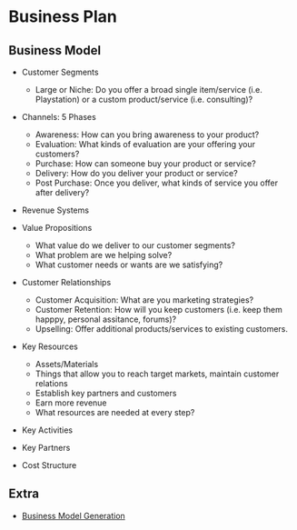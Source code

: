# **Business Plan**

## **Business Model**

- Customer Segments
    - Large or Niche: Do you offer a broad single item/service (i.e. Playstation) or a custom product/service (i.e. consulting)?

- Channels: 5 Phases
    - Awareness: How can you bring awareness to your product?
    - Evaluation: What kinds of evaluation are your offering your customers?
    - Purchase: How can someone buy your product or service?
    - Delivery: How do you deliver your product or service?
    - Post Purchase: Once you deliver, what kinds of service you offer after delivery?

- Revenue Systems

- Value Propositions
    - What value do we deliver to our customer segments?
    - What problem are we helping solve?
    - What customer needs or wants are we satisfying?

- Customer Relationships
    - Customer Acquisition: What are you marketing strategies?
    - Customer Retention: How will you keep customers (i.e. keep them happpy, personal assitance, forums)?
    - Upselling: Offer additional products/services to existing customers.

- Key Resources
    - Assets/Materials
    - Things that allow you to reach target markets, maintain customer relations
    - Establish key partners and customers
    - Earn more revenue
    - What resources are needed at every step?

- Key Activities

- Key Partners

- Cost Structure

## **Extra**

- [Business Model Generation](https://strategyzer.com/books/business-model-generation)